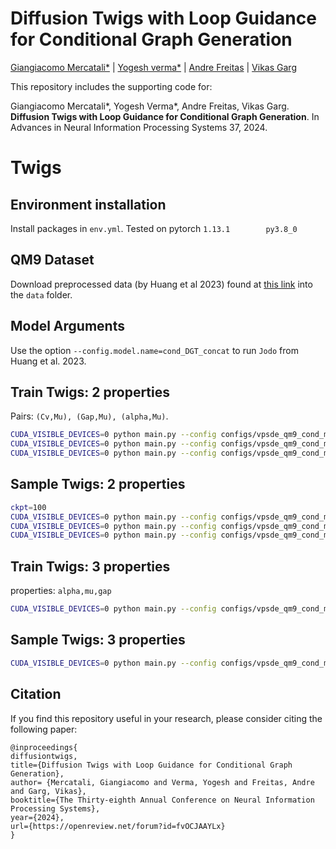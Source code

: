 # Diffusion Twigs with Loop Guidance for Conditional Graph Generation

 [Giangiacomo Mercatali*](https://www.semanticscholar.org/author/Giangiacomo-Mercatali/2126963336) |  [Yogesh verma*](https://yoverma.github.io/yoerma.github.io/) | [Andre Freitas](https://andrefreitas.org/) |  [Vikas Garg](https://www.mit.edu/~vgarg/)
 
This repository includes the supporting code for:

Giangiacomo Mercatali*, Yogesh Verma*, Andre Freitas, Vikas Garg. **Diffusion Twigs with Loop Guidance for Conditional Graph Generation**. In Advances in Neural Information Processing Systems 37, 2024.

# Twigs



## Environment installation
Install packages in `env.yml`. Tested on pytorch `1.13.1        py3.8_0`


## QM9 Dataset
Download preprocessed data (by Huang et al 2023) found at [this link](https://zenodo.org/record/7966493) into the `data` folder.

## Model Arguments
Use the option `--config.model.name=cond_DGT_concat` to run `Jodo` from Huang et al. 2023.


## Train Twigs: 2 properties
Pairs: `(Cv,Mu), (Gap,Mu), (alpha,Mu)`.
```bash
CUDA_VISIBLE_DEVICES=0 python main.py --config configs/vpsde_qm9_cond_multi_twigs.py --config.model.name=cond_DGT_twigs --config.training.n_iters=3000000 --mode train --config.nprops=2 --config.model.cond_ch=2 --workdir exp_cond_multi/vpsde_qm9_cond_twigs_Cv_mu --config.cond_property1 Cv --config.cond_property2 mu
CUDA_VISIBLE_DEVICES=0 python main.py --config configs/vpsde_qm9_cond_multi_twigs.py --config.model.name=cond_DGT_twigs --config.training.n_iters=3000000 --mode train --config.nprops=2 --config.model.cond_ch=2 --workdir exp_cond_multi/vpsde_qm9_cond_twigs_gap_mu --config.cond_property1 gap --config.cond_property2 mu --config.training.snapshot_freq=100000
CUDA_VISIBLE_DEVICES=0 python main.py --config configs/vpsde_qm9_cond_multi_twigs.py --config.model.name=cond_DGT_twigs --config.training.n_iters=3000000 --mode train --config.nprops=2 --config.model.cond_ch=2 --workdir exp_cond_multi/vpsde_qm9_cond_twigs_alpha_mu --config.cond_property1 alpha --config.cond_property2 mu --config.training.snapshot_freq=100000
```

## Sample Twigs: 2 properties
```bash
ckpt=100
CUDA_VISIBLE_DEVICES=0 python main.py --config configs/vpsde_qm9_cond_multi_twigs.py --config.model.name=cond_DGT_twigs --mode eval --config.nprops=2 --config.model.cond_ch=2 --workdir exp_cond_multi/vpsde_qm9_cond_twigs_Cv_mu --config.cond_property1 Cv --config.cond_property2 mu --config.eval.save_graph=True --config.eval.ckpts=$ckpt
CUDA_VISIBLE_DEVICES=0 python main.py --config configs/vpsde_qm9_cond_multi_twigs.py --config.model.name=cond_DGT_twigs --mode eval --config.nprops=2 --config.model.cond_ch=2 --workdir exp_cond_multi/vpsde_qm9_cond_twigs_gap_mu --config.cond_property1 gap --config.cond_property2 mu --config.eval.save_graph=True --config.eval.ckpts=$ckpt
CUDA_VISIBLE_DEVICES=0 python main.py --config configs/vpsde_qm9_cond_multi_twigs.py --config.model.name=cond_DGT_twigs --mode eval --config.nprops=2 --config.model.cond_ch=2 --workdir exp_cond_multi/vpsde_qm9_cond_twigs_alpha_mu --config.cond_property1 alpha --config.cond_property2 mu --config.eval.save_graph=True --config.eval.ckpts=$ckpt
```

## Train Twigs: 3 properties
properties: `alpha,mu,gap`
```bash
CUDA_VISIBLE_DEVICES=0 python main.py --config configs/vpsde_qm9_cond_multi_twigs.py --config.model.name=cond_DGT_twigs --config.training.n_iters=3000000 --mode train --config.nprops=3 --config.model.cond_ch=3 --workdir exp_cond_multi/vpsde_qm9_cond_twigs_alpha_mu_gap --config.cond_property1 alpha --config.cond_property2 mu --config.cond_property3 gap --config.training.snapshot_freq=100000
```

## Sample Twigs: 3 properties
```bash
CUDA_VISIBLE_DEVICES=0 python main.py --config configs/vpsde_qm9_cond_multi_twigs.py --config.model.name=cond_DGT_twigs --mode eval --config.nprops=3 --config.model.cond_ch=3 --workdir exp_cond_multi/vpsde_qm9_cond_twigs_alpha_mu_gap --config.cond_property1 alpha --config.cond_property2 mu --config.cond_property3 gap --config.eval.save_graph=True --config.eval.ckpts=$ckpt
```




## Citation
If you find this repository useful in your research, please consider citing the following paper:
 ```
@inproceedings{
diffusiontwigs,
title={Diffusion Twigs with Loop Guidance for Conditional Graph Generation},
author= {Mercatali, Giangiacomo and Verma, Yogesh and Freitas, Andre and Garg, Vikas},
booktitle={The Thirty-eighth Annual Conference on Neural Information Processing Systems},
year={2024},
url={https://openreview.net/forum?id=fvOCJAAYLx}
}

```


